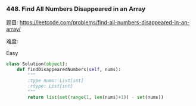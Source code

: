 ### 448. Find All Numbers Disappeared in an Array

题目:
<https://leetcode.com/problems/find-all-numbers-disappeared-in-an-array/>


难度:

Easy





```python
class Solution(object):
    def findDisappearedNumbers(self, nums):
        """
        :type nums: List[int]
        :rtype: List[int]
        """
        return list(set(range(1, len(nums)+1)) - set(nums))
```


